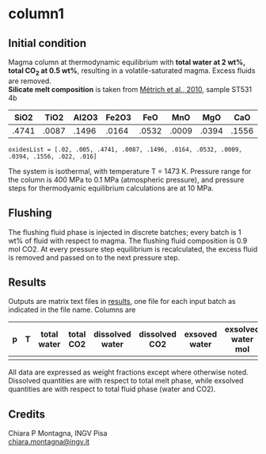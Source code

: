 # column1
## Initial condition
Magma column at thermodynamic equilibrium with
**total water at 2 wt%, total CO<sub>2</sub> at 0.5 wt%**, resulting in a
volatile-saturated magma. Excess fluids are removed.  
**Silicate melt composition** is taken from [Métrich et al., 2010](https://doi.org/10.1093/petrology/egp083), sample
ST531 4b

| SiO2  | TiO2  | Al2O3 | Fe2O3 | FeO   | MnO   | MgO   | CaO   | Na2O | K2O  |
|-------|-------|-------|-------|-------|-------|-------|-------|------|------|
| .4741 | .0087 | .1496 | .0164 | .0532 | .0009 | .0394 | .1556 | .022 | .016 |

```
oxidesList = [.02, .005, .4741, .0087, .1496, .0164, .0532, .0009, .0394, .1556, .022, .016]
```

The system is isothermal, with temperature T = 1473 K. Pressure range for the column is 400
MPa to 0.1 MPa (atmospheric pressure), and pressure steps for
thermodyamic equilibrium calculations are at 10 MPa.

## Flushing
The flushing fluid phase is injected in discrete batches; every batch
is 1 wt% of fluid with respect to magma. The flushing fluid
composition is 0.9 mol CO2. At every
pressure step equilibrium is recalculated, the excess fluid is removed
and passed on to the next pressure step.

## Results
Outputs are matrix text files in [results](pyResults), one file for
each input batch as indicated in the file name. Columns are

| p | T | total water | total CO2 | dissolved water | dissolved CO2 | exsoved water | exsolved water mol | fluid |
|---|---|-------------|-----------|-----------------|---------------|---------------|--------------------|-------|
|   |   |             |           |                 |               |               |                    |       |

All data are expressed as weight fractions except where otherwise
noted. Dissolved quantities are with respect to total melt phase,
while exsolved quantities are with respect to total fluid phase (water
and CO2).
  
## Credits
Chiara P Montagna, INGV Pisa  
chiara.montagna@ingv.it
